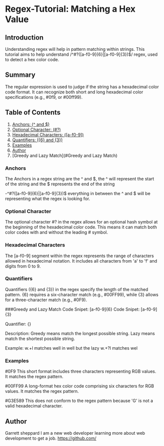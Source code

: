 # Regex-Tutorial: Matching a Hex Value

## Introduction
Understanding regex will help in pattern matching within strings. This tutorial aims to help understand /^#?([a-f0-9]{6}|[a-f0-9]{3})$/ regex,  used to detect a hex color code.
## Summary
The regular expression is used to judge if the string has a hexadecimal color code format. It can recognize both short and long hexadecimal color specifications (e.g., #0f9, or #00ff99).

## Table of Contents
1. [Anchors: (^ and $)](#anchors)
2. [Optional Character: (#?)](#optional-character)
3. [Hexadecimal Characters: ([a-f0-9])](#hexadecimal-characters)
4. [Quantifiers: ({6} and {3})](#quantifiers)
5. [Examples](#examples)
6. [Author](#author)
7. [Greedy and Lazy Match](#Greedy and Lazy Match)

### Anchors
The Anchors in a regex string are the ^ and $, the ^ will represent the start of the string and the $ represents the end of the string

-^#?([a-f0-9]{6}|[a-f0-9]{3})$ everything in between the ^ and $ will be representing what the regex is looking for.

### Optional Character
The optional character #? in the regex allows for an optional hash symbol at the beginning of the hexadecimal color code. This means it can match both color codes with and without the leading # symbol.

### Hexadecimal Characters
The [a-f0-9] segment within the regex represents the range of characters allowed in hexadecimal notation. It includes all characters from 'a' to 'f' and digits from 0 to 9.

### Quantifiers
Quantifiers ({6} and {3}) in the regex specify the length of the matched pattern. {6} requires a six-character match (e.g., #00FF99), while {3} allows for a three-character match (e.g., #0F9).

###Greedy and Lazy Match
Code Snipet: [a-f0-9]{6} Code Snipet: [a-f0-9]{3}

Quantifier: {}

Description: Greedy means match the longest possible string. Lazy means match the shortest possible string.

Example: w.+l matches well in well but the lazy w.+?l matches wel

### Examples
#0F9
This short format includes three characters representing RGB values. It matches the regex pattern.

#00FF99
A long-format hex color code comprising six characters for RGB values. It matches the regex pattern.

#G3E589
This does not conform to the regex pattern because 'G' is not a valid hexadecimal character.
## Author
Garrett sheppard 
I am a new web developer learning more about web development to get a job.
https://github.com/
